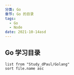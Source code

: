 ```yaml
---
分类: Go
章节: Go 的目录
tags:
  - Go
  - Node
date: 2021-10-14asd
---
```


## Go 学习目录

~~~dataview
list from "Study_dPaul/Golang"
sort file.name asc
~~~
